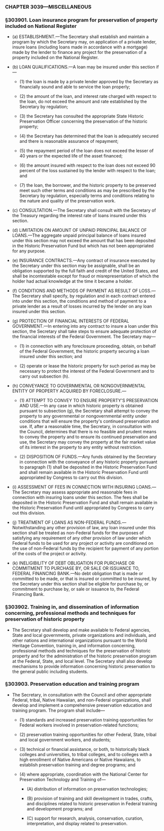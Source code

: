 ### **CHAPTER 3039—MISCELLANEOUS**

### §303901. Loan insurance program for preservation of property included on National Register
* (a) ESTABLISHMENT.—The Secretary shall establish and maintain a program by which the Secretary may, on application of a private lender, insure loans (including loans made in accordance with a mortgage) made by the lender to finance any project for the preservation of a property included on the National Register.

* (b) LOAN QUALIFICATIONS.—A loan may be insured under this section if—

  * (1) the loan is made by a private lender approved by the Secretary as financially sound and able to service the loan properly;

  * (2) the amount of the loan, and interest rate charged with respect to the loan, do not exceed the amount and rate established by the Secretary by regulation;

  * (3) the Secretary has consulted the appropriate State Historic Preservation Officer concerning the preservation of the historic property;

  * (4) the Secretary has determined that the loan is adequately secured and there is reasonable assurance of repayment;

  * (5) the repayment period of the loan does not exceed the lesser of 40 years or the expected life of the asset financed;

  * (6) the amount insured with respect to the loan does not exceed 90 percent of the loss sustained by the lender with respect to the loan; and

  * (7) the loan, the borrower, and the historic property to be preserved meet such other terms and conditions as may be prescribed by the Secretary by regulation, especially terms and conditions relating to the nature and quality of the preservation work.


* (c) CONSULTATION.—The Secretary shall consult with the Secretary of the Treasury regarding the interest rate of loans insured under this section.

* (d) LIMITATION ON AMOUNT OF UNPAID PRINCIPAL BALANCE OF LOANS.—The aggregate unpaid principal balance of loans insured under this section may not exceed the amount that has been deposited in the Historic Preservation Fund but which has not been appropriated for any purpose.

* (e) INSURANCE CONTRACTS.—Any contract of insurance executed by the Secretary under this section may be assignable, shall be an obligation supported by the full faith and credit of the United States, and shall be incontestable except for fraud or misrepresentation of which the holder had actual knowledge at the time it became a holder.

* (f) CONDITIONS AND METHODS OF PAYMENT AS RESULT OF LOSS.—The Secretary shall specify, by regulation and in each contract entered into under this section, the conditions and method of payment to a private lender as a result of losses incurred by the lender on any loan insured under this section.

* (g) PROTECTION OF FINANCIAL INTERESTS OF FEDERAL GOVERNMENT.—In entering into any contract to insure a loan under this section, the Secretary shall take steps to ensure adequate protection of the financial interests of the Federal Government. The Secretary may—

  * (1) in connection with any foreclosure proceeding, obtain, on behalf of the Federal Government, the historic property securing a loan insured under this section; and

  * (2) operate or lease the historic property for such period as may be necessary to protect the interest of the Federal Government and to carry out subsection (h).


* (h) CONVEYANCE TO GOVERNMENTAL OR NONGOVERNMENTAL ENTITY OF PROPERTY ACQUIRED BY FORECLOSURE.—

  * (1) ATTEMPT TO CONVEY TO ENSURE PROPERTY'S PRESERVATION AND USE.—In any case in which historic property is obtained pursuant to subsection (g), the Secretary shall attempt to convey the property to any governmental or nongovernmental entity under conditions that will ensure the property's continued preservation and use. If, after a reasonable time, the Secretary, in consultation with the Council, determines that there is no feasible and prudent means to convey the property and to ensure its continued preservation and use, the Secretary may convey the property at the fair market value of its interest in the property to any entity without restriction.

  * (2) DISPOSITION OF FUNDS.—Any funds obtained by the Secretary in connection with the conveyance of any historic property pursuant to paragraph (1) shall be deposited in the Historic Preservation Fund and shall remain available in the Historic Preservation Fund until appropriated by Congress to carry out this division.


* (i) ASSESSMENT OF FEES IN CONNECTION WITH INSURING LOANS.—The Secretary may assess appropriate and reasonable fees in connection with insuring loans under this section. The fees shall be deposited in the Historic Preservation Fund and shall remain available in the Historic Preservation Fund until appropriated by Congress to carry out this division.

* (j) TREATMENT OF LOANS AS NON-FEDERAL FUNDS.—Notwithstanding any other provision of law, any loan insured under this section shall be treated as non-Federal funds for the purposes of satisfying any requirement of any other provision of law under which Federal funds to be used for any project or activity are conditioned on the use of non-Federal funds by the recipient for payment of any portion of the costs of the project or activity.

* (k) INELIGIBILITY OF DEBT OBLIGATION FOR PURCHASE OR COMMITMENT TO PURCHASE BY, OR SALE OR ISSUANCE TO, FEDERAL FINANCING BANK.—No debt obligation that is made or committed to be made, or that is insured or committed to be insured, by the Secretary under this section shall be eligible for purchase by, or commitment to purchase by, or sale or issuance to, the Federal Financing Bank.

### §303902. Training in, and dissemination of information concerning, professional methods and techniques for preservation of historic property
* The Secretary shall develop and make available to Federal agencies, State and local governments, private organizations and individuals, and other nations and international organizations pursuant to the World Heritage Convention, training in, and information concerning, professional methods and techniques for the preservation of historic property and for the administration of the historic preservation program at the Federal, State, and local level. The Secretary shall also develop mechanisms to provide information concerning historic preservation to the general public including students.

### §303903. Preservation education and training program
* The Secretary, in consultation with the Council and other appropriate Federal, tribal, Native Hawaiian, and non-Federal organizations, shall develop and implement a comprehensive preservation education and training program. The program shall include—

  * (1) standards and increased preservation training opportunities for Federal workers involved in preservation-related functions;

  * (2) preservation training opportunities for other Federal, State, tribal and local government workers, and students;

  * (3) technical or financial assistance, or both, to historically black colleges and universities, to tribal colleges, and to colleges with a high enrollment of Native Americans or Native Hawaiians, to establish preservation training and degree programs; and

  * (4) where appropriate, coordination with the National Center for Preservation Technology and Training of—

    * (A) distribution of information on preservation technologies;

    * (B) provision of training and skill development in trades, crafts, and disciplines related to historic preservation in Federal training and development programs; and

    * (C) support for research, analysis, conservation, curation, interpretation, and display related to preservation.